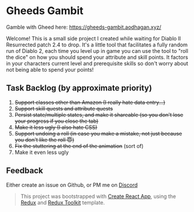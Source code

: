 # Gheeds Gambit

Gamble with Gheed here: https://gheeds-gambit.aodhagan.xyz/

Welcome! This is a small side project I created while waiting for Diablo II Resurrected patch 2.4 to drop. It's a little tool that facilitates a fully random run of Diablo 2, each time you level up in game you can use the tool to "roll the dice" on how you should spend your attribute and skill points. It factors in your characters current level and prerequisite skills so don't worry about not being able to spend your points!

## Task Backlog (by approximate priority)

1. ~~Support classes other than Amazon (I really hate data entry...)~~
2. ~~Support skill quests and attribute quests~~
3. ~~Persist state/multiple states, and make it shareable (so you don't lose your progress if you close the tab)~~
4. ~~Make it less ugly (I also hate CSS)~~
4. ~~Support undoing a roll (in case you make a mistake, not just because you don't like the roll 😇)~~
5. ~~Fix the stuttering at the end of the animation~~ (sort of)
6. Make it even less ugly

## Feedback

Either create an issue on Github, or PM me on [Discord](https://discordapp.com/channels/@me/Aodhagan#0566/)


> This project was bootstrapped with [Create React App](https://github.com/facebook/create-react-app), using the [Redux](https://redux.js.org/) and [Redux Toolkit](https://redux-toolkit.js.org/) template.

